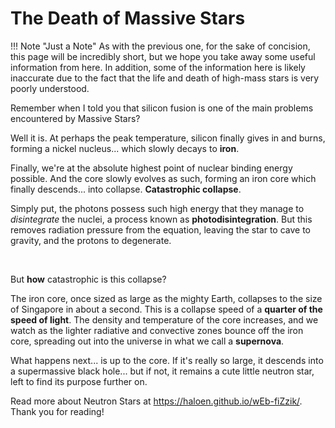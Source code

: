 # The Death of Massive Stars

!!! Note "Just a Note"
    As with the previous one, for the sake of concision, this page will be incredibly short, but we hope you take away some useful information from here. In addition, some of the information here is likely inaccurate due to the fact that the life and death of high-mass stars is very poorly understood.

Remember when I told you that silicon fusion is one of the main problems encountered by Massive Stars?

Well it is. At perhaps the peak temperature, silicon finally gives in and burns, forming a nickel nucleus... which slowly decays to **iron**.

Finally, we're at the absolute highest point of nuclear binding energy possible. And the core slowly evolves as such, forming an iron core which finally descends... into collapse. **Catastrophic collapse**.

Simply put, the photons possess such high energy that they manage to _disintegrate_ the nuclei, a process known as **photodisintegration**. But this removes radiation pressure from the equation, leaving the star to cave to gravity, and the protons to degenerate.
<br>

<br>


But **how** catastrophic is this collapse?

The iron core, once sized as large as the mighty Earth, collapses to the size of Singapore in about a second. This is a collapse speed of a **quarter of the speed of light**. The density and temperature of the core increases, and we watch as the lighter radiative and convective zones bounce off the iron core, spreading out into the universe in what we call a **supernova**.

What happens next... is up to the core. If it's really so large, it descends into a supermassive black hole... but if not, it remains a cute little neutron star, left to find its purpose further on.

Read more about Neutron Stars at https://haloen.github.io/wEb-fiZzik/. Thank you for reading!